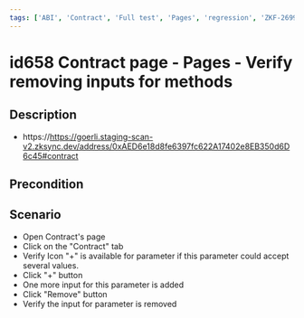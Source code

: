 ```yaml
---
tags: ['ABI', 'Contract', 'Full test', 'Pages', 'regression', 'ZKF-2699', 'Active']
---
```


# id658 Contract page - Pages - Verify removing inputs for methods

## Description
  - https://https://goerli.staging-scan-v2.zksync.dev/address/0xAED6e18d8fe6397fc622A17402e8EB350d6D6c45#contract

## Precondition


## Scenario
- Open Contract's page
- Click on the "Contract" tab
- Verify Icon "+" is available for parameter if this parameter could accept several values.
- Click "+" button
- One more input for this parameter is added
- Click "Remove" button
- Verify the input for parameter is removed
